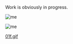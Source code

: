 Work is obviously in progress.

![me](https://i.postimg.cc/sDwBpLK0/01f.gif)

![me](https://postimg.cc/bsSNP37Q)

[01f.gif](https://postimg.cc/bsSNP37Q)